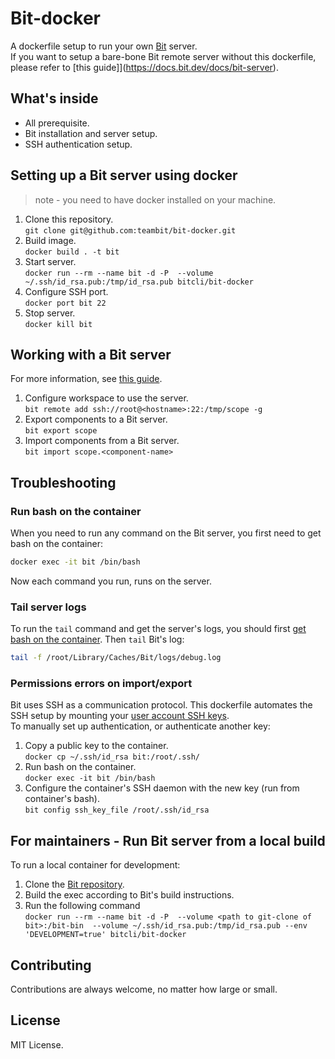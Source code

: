# Bit-docker

A dockerfile setup to run your own [Bit](https://www.github.com/teambit/bit) server.  
If you want to setup a bare-bone Bit remote server without this dockerfile, please refer to [this guide]](https://docs.bit.dev/docs/bit-server).

## What's inside

- All prerequisite.
- Bit installation and server setup.
- SSH authentication setup.

## Setting up a Bit server using docker

> note - you need to have docker installed on your machine.

1. Clone this repository.  
    `git clone git@github.com:teambit/bit-docker.git`
1. Build image.  
    `docker build . -t bit`
1. Start server.  
    `docker run --rm --name bit -d -P  --volume ~/.ssh/id_rsa.pub:/tmp/id_rsa.pub bitcli/bit-docker`
1. Configure SSH port.  
    `docker port bit 22`
1. Stop server.  
    `docker kill bit`

## Working with a Bit server

For more information, see [this guide](https://docs.bit.dev/docs/bit-server#working-with-remote-scopes).

1. Configure workspace to use the server.  
    `bit remote add ssh://root@<hostname>:22:/tmp/scope -g`
1. Export components to a Bit server.  
    `bit export scope`
1. Import components from a Bit server.  
    `bit import scope.<component-name>`

## Troubleshooting

### Run bash on the container

When you need to run any command on the Bit server, you first need to get bash on the container:

```sh
docker exec -it bit /bin/bash
```

Now each command you run, runs on the server.

### Tail server logs

To run the `tail` command and get the server's logs, you should first [get bash on the container](#run-bash-on-the-container). Then `tail` Bit's log:

```sh
tail -f /root/Library/Caches/Bit/logs/debug.log
```

### Permissions errors on import/export

Bit uses SSH as a communication protocol. This dockerfile automates the SSH setup by mounting your [user account SSH keys](https://github.com/teambit/bit-docker/blob/master/Dockerfile#L24).  
To manually set up authentication, or authenticate another key:

1. Copy a public key to the container.  
    `docker cp ~/.ssh/id_rsa bit:/root/.ssh/`
1. Run bash on the container.  
    `docker exec -it bit /bin/bash`
1. Configure the container's SSH daemon with the new key (run from container's bash).  
    `bit config ssh_key_file /root/.ssh/id_rsa`

## For maintainers - Run Bit server from a local build

To run a local container for development:

1. Clone the [Bit repository](https://www.github.com/teambit/bit).
1. Build the exec according to Bit's build instructions.
1. Run the following command  
    `docker run --rm --name bit -d -P  --volume <path to git-clone of bit>:/bit-bin  --volume ~/.ssh/id_rsa.pub:/tmp/id_rsa.pub --env 'DEVELOPMENT=true' bitcli/bit-docker`

## Contributing

Contributions are always welcome, no matter how large or small.

## License

MIT License.
